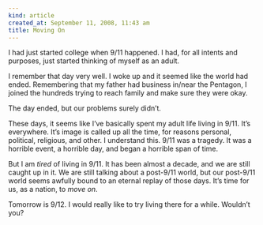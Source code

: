 ```yaml
---
kind: article
created_at: September 11, 2008, 11:43 am
title: Moving On
---
```


<div><p>I had just started college when 9/11 happened. I had, for all intents and purposes, just started thinking of myself as an adult.</p>
<p>I remember that day very well. I woke up and it seemed like the world had ended. Remembering that my father had business in/near the Pentagon, I joined the hundreds trying to reach family and make sure they were okay.</p>
<p>The day ended, but our problems surely didn&#8217;t.</p>
<p>These days, it seems like I&#8217;ve basically spent my adult life living in 9/11. It&#8217;s everywhere. It&#8217;s image is called up all the time, for reasons personal, political, religious, and other. I understand this. 9/11 was a tragedy. It was a horrible event, a horrible day, and began a horrible span of time.</p>
<p>But I am <i>tired</i> of living in 9/11. It has been almost a decade, and we are still caught up in it. We are still talking about a post-9/11 world, but our post-9/11 world seems awfully bound to an eternal replay of those days. It&#8217;s time for us, as a nation, to <i>move on</i>.</p>
<p>Tomorrow is 9/12. I would really like to try living there for a while. Wouldn&#8217;t you?</p></div>